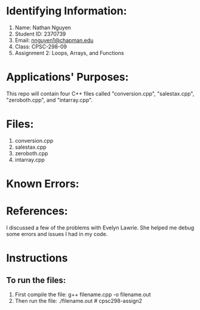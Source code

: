 # Identifying Information:
1. Name: Nathan Nguyen
2. Student ID: 2370739
3. Email: nnguyen1@chapman.edu
4. Class: CPSC-298-09
5. Assignment 2: Loops, Arrays, and Functions

# Applications' Purposes:

This repo will contain four C++ files called "conversion.cpp", "salestax.cpp", "zeroboth.cpp", and "intarray.cpp".

# Files:
1. conversion.cpp
2. salestax.cpp
3. zeroboth.cpp
4. intarray.cpp

# Known Errors:

# References:
I discussed a few of the problems with Evelyn Lawrie. She helped me debug some errors and issues I had in my code.

# Instructions
## To run the files:
1. First compile the file:
g++ filename.cpp -o filename.out
2. Then run the file:
./filename.out
                                                                                                                                                                                                                                                                                                                # cpsc298-assign2
